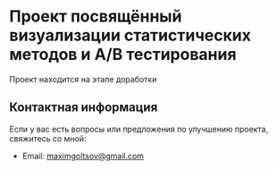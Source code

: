 # Проект посвящённый визуализации статистических методов и A/B тестирования

Проект находится на этапе доработки

<!-- 
## Описание проекта
Проект демонстрирует процесс и результаты оптимизации методом градиентного спуска с использованием 2D и 3D визуализаций. Основная цель - визуализировать процесс оптимизации и разобраться, как работает градиентный спуск при нахождении минимума функции. Также помимо базового градиентного спуска, был рассмотрен стохастический градиентный спуск.

## Поставновка задачи и достигнутые результаты
В ходе выполнения проекта была решена задача, нахождения коэффициентов для построения прямой линии

![Анимированная линейная регрессия.gif](images/Анимированная_линейная_регрессия.gif)

Так же нами были получены графики визуализирующие оптимизацию функции потерь

### Для градиентного спуска

2D график:

![Анимированный_градиентный_спуск_линии_уровней.gif](images/Анимированный_градиентный_спуск_линии_уровней.gif)

3D график:

![3D_Градиентный_спуск_линии_уровней.gif](images/3D_Градиентный_спуск_линии_уровней.gif)

### Для стохастического градиентного спуска

2D график:

![Анимированный_SGD_линии_уровней.gif](images/Анимированный_SGD_линии_уровней.gif)

3D график:

![3D_SGD_линии_уровней.gif](images/3D_SGD_линии_уровней.gif)



## Использованные библиотеки
Проект использует следующие библиотеки:

- numpy: для работы с массивами и математическими операциями.
- matplotlib: для 2D визуализации.
- plotly: для 3D визуализации.
- torch: для построения и обучения нейронных сетей.

## Структура репозитория
- **optimizer_SGD.ipynb**: Jupyter Notebook с кодом, реализующим визуализацию градиентного спуска.
- **requirements.txt**: Файл со списком зависимостей, необходимых для запуска кода.

## Как использовать проект
1. Склонируйте репозиторий на свой компьютер.
2. Установите необходимые зависимости, указанные в файле `requirements.txt`.
3. Запустите Jupyter notebook `optimizer_SGD.ipynb`, следуя инструкции в нём. -->

## Контактная информация
Если у вас есть вопросы или предложения по улучшению проекта, свяжитесь со мной:
- Email: maximgoltsov@gmail.com
